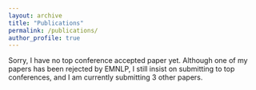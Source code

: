 ```yaml
---
layout: archive
title: "Publications"
permalink: /publications/
author_profile: true
---
```


Sorry, I have no top conference accepted paper yet. Although one of my papers has been rejected by EMNLP, I still insist on submitting to top conferences, and I am currently submitting 3 other papers.

<!-- {% if author.googlescholar %}
  You can also find my articles on <u><a href="{{author.googlescholar}}">my Google Scholar profile</a>.</u>
{% endif %}

{% include base_path %}

{% for post in site.publications reversed %}
  {% include archive-single.html %}
{% endfor %} -->
